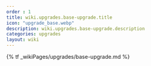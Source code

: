 ```yaml
---
order : 1
title: wiki.upgrades.base-upgrade.title
icon: "upgrade_base.webp"
description: wiki.upgrades.base-upgrade.description
categories: upgrades
layout: wiki
---
```


{% tf _wikiPages/upgrades/base-upgrade.md %}